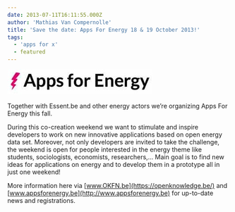 ```yaml
---
date: 2013-07-11T16:11:55.000Z
author: 'Mathias Van Compernolle'
title: 'Save the date: Apps For Energy 18 & 19 October 2013!'
tags:
  - 'apps for x'
  - featured
---
```


![logo_A4Energy](logo_A4Energy-e1373378958763.jpg)

Together with Essent.be and other energy actors we’re organizing Apps For Energy this fall.

During this co-creation weekend we want to stimulate and inspire developers to work on new innovative applications based on open energy data set. Moreover, not only developers are invited to take the challenge, the weekend is open for people interested in the energy theme like students, sociologists, economists, researchers,… Main goal is to find new ideas for applications on energy and to develop them in a prototype all in just one weekend!

More information here via [www.OKFN.be](https://openknowledge.be/) and [www.appsforenergy.be](http://www.appsforenergy.be) for up-to-date news and registrations.
